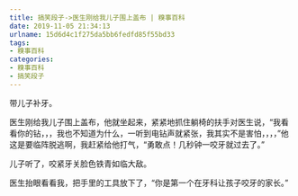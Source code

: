 ```yaml
---
title: 搞笑段子->医生刚给我儿子围上盖布 | 糗事百科
date: 2019-11-05 21:34:13
urlname: 15d6d4c1f275da5bb6fedfd85f55bd33
tags: 
- 糗事百科
categories:
- 糗事百科
- 搞笑段子
---
```

带儿子补牙。

医生刚给我儿子围上盖布，他就坐起来，紧紧地抓住躺椅的扶手对医生说，“我看看你的钻，，，我也不知道为什么，一听到电钻声就紧张，我其实不是害怕，，，，”他这是要临阵脱逃啊，我赶紧给他打气，“勇敢点！几秒钟一咬牙就过去了。”

儿子听了，咬紧牙关脸色铁青如临大敌。

医生抬眼看看我，把手里的工具放下了，“你是第一个在牙科让孩子咬牙的家长。”


